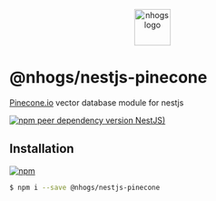 <p align="center">
  <a href="https://github.com/Nhogs"><img alt="nhogs logo" width="64" src="https://nhogs.com/nhogs_192.png"></a>
</p>

# @nhogs/nestjs-pinecone
[Pinecone.io](https://www.pinecone.io/) vector database module for nestjs

[![npm peer dependency version NestJS)](https://img.shields.io/npm/dependency-version/@nhogs/nestjs-pinecone/peer/@nestjs/core?label=Nestjs&logo=nestjs&logoColor=e0234e)](https://github.com/nestjs/nest)

## Installation

[![npm](https://img.shields.io/npm/v/@nhogs/nestjs-pinecone?label=%40nhogs%2Fnestjs-pinecone&logo=npm)](https://www.npmjs.com/package/@nhogs/nestjs-pinecone)

```bash
$ npm i --save @nhogs/nestjs-pinecone
```
